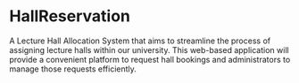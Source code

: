 # HallReservation
A Lecture Hall Allocation System that aims to streamline the process of assigning lecture halls within our university. This web-based application will provide a convenient platform to request hall bookings and administrators to manage those requests efficiently.
